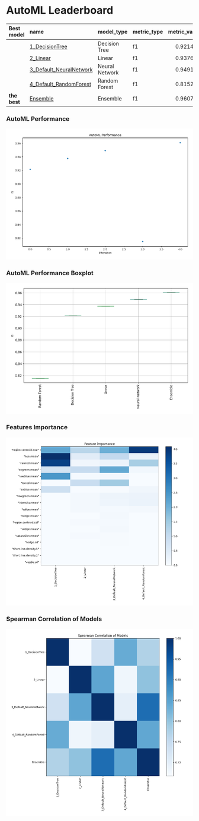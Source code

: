 # AutoML Leaderboard

| Best model   | name                                                         | model_type     | metric_type   |   metric_value |   train_time |
|:-------------|:-------------------------------------------------------------|:---------------|:--------------|---------------:|-------------:|
|              | [1_DecisionTree](1_DecisionTree/README.md)                   | Decision Tree  | f1            |       0.921478 |         5.84 |
|              | [2_Linear](2_Linear/README.md)                               | Linear         | f1            |       0.937644 |         2.07 |
|              | [3_Default_NeuralNetwork](3_Default_NeuralNetwork/README.md) | Neural Network | f1            |       0.949192 |         3.07 |
|              | [4_Default_RandomForest](4_Default_RandomForest/README.md)   | Random Forest  | f1            |       0.815242 |         2.5  |
| **the best** | [Ensemble](Ensemble/README.md)                               | Ensemble       | f1            |       0.960739 |         0.22 |

### AutoML Performance
![AutoML Performance](ldb_performance.png)

### AutoML Performance Boxplot
![AutoML Performance Boxplot](ldb_performance_boxplot.png)

### Features Importance
![features importance across models](features_heatmap.png)



### Spearman Correlation of Models
![models spearman correlation](correlation_heatmap.png)

